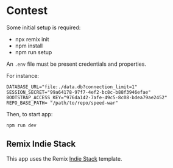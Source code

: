 # Contest

Some initial setup is required:

- npx remix init
- npm install
- npm run setup

An `.env` file must be present credentials and properties.

For instance:

```
DATABASE_URL="file:./data.db?connection_limit=1"
SESSION_SECRET="99a64178-97f7-4ef2-bc8c-b88f3946efae"
BOOTSTRAP_ACCESS_KEY="976da142-7afe-49c5-8c08-bdea79ae2452"
REPO_BASE_PATH= "/path/to/repo/speed-war"
```

Then, to start app:

```
npm run dev
```

## Remix Indie Stack

This app uses the Remix [Indie Stack](https://github.com/remix-run/indie-stack) template.
